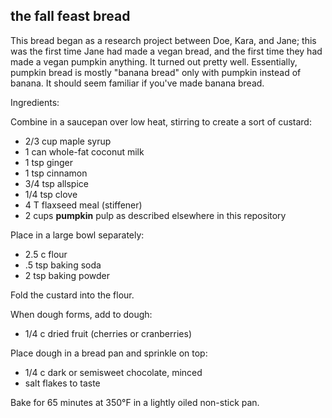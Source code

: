 the fall feast bread
---
This bread began as a research project between Doe, Kara, and Jane; this was the first time Jane had made a vegan bread, and the first time they had made a vegan pumpkin anything. It turned out pretty well. Essentially, pumpkin bread is mostly "banana bread" only with pumpkin instead of banana. It should seem familiar if you've made banana bread.

Ingredients:

Combine in a saucepan over low heat, stirring to create a sort of custard:
- 2/3 cup maple syrup
- 1 can whole-fat coconut milk
- 1 tsp ginger
- 1 tsp cinnamon
- 3/4 tsp allspice
- 1/4 tsp clove
- 4 T flaxseed meal (stiffener)
- 2 cups **pumpkin** pulp as described elsewhere in this repository

Place in a large bowl separately:
- 2.5 c flour
- .5 tsp baking soda
- 2 tsp baking powder

Fold the custard into the flour.

When dough forms, add to dough:
- 1/4 c dried fruit (cherries or cranberries)

Place dough in a bread pan and sprinkle on top:
- 1/4 c dark or semisweet chocolate, minced
- salt flakes to taste

Bake for 65 minutes at 350°F in a lightly oiled non-stick pan.
